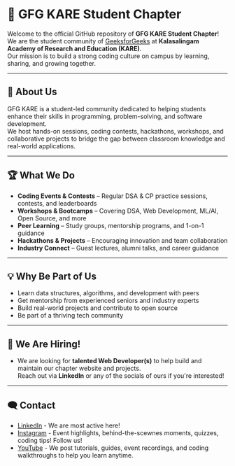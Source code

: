 # 👑 GFG KARE Student Chapter

Welcome to the official GitHub repository of **GFG KARE Student Chapter**!  
We are the student community of [GeeksforGeeks](https://www.geeksforgeeks.org/) at **Kalasalingam Academy of Research and Education (KARE)**.  
Our mission is to build a strong coding culture on campus by learning, sharing, and growing together.

---

## 🎯 About Us
GFG KARE is a student-led community dedicated to helping students enhance their skills in programming, problem-solving, and software development.  
We host hands-on sessions, coding contests, hackathons, workshops, and collaborative projects to bridge the gap between classroom knowledge and real-world applications.

---

## 🏆 What We Do
- **Coding Events & Contests** – Regular DSA & CP practice sessions, contests, and leaderboards  
- **Workshops & Bootcamps** – Covering DSA, Web Development, ML/AI, Open Source, and more  
- **Peer Learning** – Study groups, mentorship programs, and 1-on-1 guidance  
- **Hackathons & Projects** – Encouraging innovation and team collaboration  
- **Industry Connect** – Guest lectures, alumni talks, and career guidance  

---

## 💡 Why Be Part of Us
- Learn data structures, algorithms, and development with peers  
- Get mentorship from experienced seniors and industry experts  
- Build real-world projects and contribute to open source  
- Be part of a thriving tech community

---

## 📢 We Are Hiring!
- We are looking for **talented Web Developer(s)** to help build and maintain our chapter website and projects.  
Reach out via **LinkedIn** or any of the socials of ours if you're interested!

---

## 🗨️ Contact
- [LinkedIn](https://www.linkedin.com/company/gfg-kare-student-chapter) - We are most active here!
- [Instagram](https://www.instagram.com/gfgkare) - Event highlights, behind-the-scewnes moments, quizzes, coding tips! Follow us!
- [YouTube](https://www.youtube.com/@GFGKARE) - We post tutorials, guides, event recordings, and coding walkthroughs to help you learn anytime.
